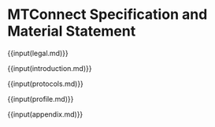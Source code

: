 # MTConnect Specification and Material Statement

{{input(legal.md)}}

{{input(introduction.md)}}

{{input(protocols.md)}}

{{input(profile.md)}}

{{input(appendix.md)}}